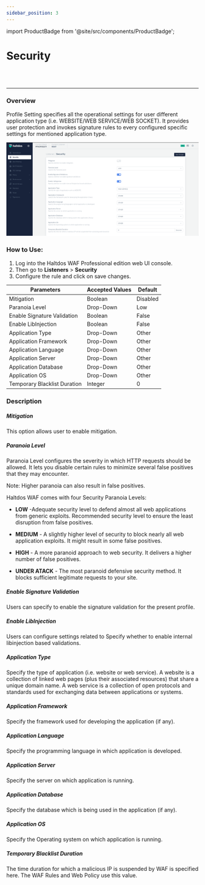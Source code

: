 ```yaml
---
sidebar_position: 3
---
```


import ProductBadge from '@site/src/components/ProductBadge';

# Security

<ProductBadge />
<br />
<br />

---
### Overview 
Profile Setting specifies all the operational settings for user different application type (i.e. WEBSITE/WEB SERVICE/WEB SOCKET). It provides user protection and invokes signature rules to every configured specific settings for mentioned application type.

![security](/img/pro-waf/docs/security.png)

### How to Use:
1. Log into the Haltdos WAF Professional edition web UI console.
3. Then go to **Listeners** > **Security**
3. Configure the rule and click on save changes.

| Parameters                   | Accepted Values | Default |
|------------------------------|-----------------|---------|
| Mitigation             | Boolean       | Disabled  |
| Paranoia Level               | Drop-Down       | Low     |
| Enable Signature Validation  | Boolean         | False   |
| Enable LibInjection          | Boolean         | False   |
| Application Type             | Drop-Down       | Other   |
| Application Framework            | Drop-Down       | Other   |
| Application Language           | Drop-Down       | Other   |
| Application Server            | Drop-Down       | Other   |
| Application Database             | Drop-Down       | Other   |
| Application OS            | Drop-Down       | Other   |
| Temporary Blacklist Duration | Integer         |    0     |
   
### Description

##### **Mitigation**
This option allows user to enable mitigation.


##### **Paranoia Level** 
Paranoia Level configures the severity in which HTTP requests should be allowed. It lets you disable certain rules to minimize several false positives that they may encounter.  
   
Note: Higher paranoia can also result in false positives.  

Haltdos WAF comes with four Security Paranoia Levels:  

- **LOW** -Adequate security level to defend almost all web applications from generic exploits. Recommended security level to ensure the least disruption from false positives.  

- **MEDIUM** - A slightly higher level of security to block nearly all web application exploits. It might result in some false positives.  

- **HIGH** - A more paranoid approach to web security. It delivers a higher number of false positives.  

- **UNDER ATACK** - The most paranoid defensive security method. It blocks sufficient legitimate requests to your site.  

##### **Enable Signature Validation**
Users can specify to enable the signature validation for the present profile.  

##### **Enable LibInjection**
Users can configure settings related to Specify whether to enable internal libinjection based validations.  

##### **Application Type**
Specify the type of application (i.e. website or web service). A website is a collection of linked web pages (plus their associated resources) that share a unique domain name. A web service is a collection of open protocols and standards used for exchanging data between applications or systems.  

##### **Application Framework**
Specify the framework used for developing the application (if any).

##### **Application Language**
Specify the programming language in which application is developed.

##### **Application Server**
Specify the server on which application is running.

##### **Application  Database**
Specify the database which is being used in the application (if any).

##### **Application OS**
Specify the Operating system on which application is running.

##### **Temporary Blacklist Duration**
The time duration for which a malicious IP is suspended by WAF is specified here. The WAF Rules and Web Policy use this value.


